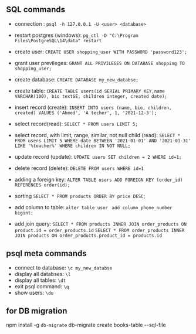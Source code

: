 ## SQL commands
- connection :
    `psql -h 127.0.0.1 -U <user> <database>`
- restart postgres   (windows):
    `pg_ctl -D "C:\Program Files\PostgreSQL\14\data" restart`
- create user:
    `CREATE USER shopping_user WITH PASSWORD 'password123';`
- grant user previleges:
    `GRANT ALL PRIVILEGES ON DATABASE shopping TO shopping_user;`

- create database:
    `CREATE DATABASE my_new_databse;`
- create table:
    `CREATE TABLE users(id SERIAL PRIMARY KEY,name VARCHAR(100), bio textSE, children integer, created date);`

- insert record (create):
    `INSERT INTO users (name, bio, children, created) VALUES ('Ahmed', 'A techer', 1, '2021-12-3');`
- select record(read):
    `SELECT * FROM users LIMIT 5;`
- select record, with limit, range, similar, not null child (read):
    `SELECT * FROM users LIMIT 5 WHERE date BETWEEN '2021-01-01' AND '2021-01-31' LIKE '%teacher%' WHERE children IN NOT NULL;`
- update record (update):
    `UPDATE users SET children = 2 WHERE id=1;`   
- delete record (delete):
    `DELETE FROM users WHERE id=1`   
- adding a foreign key:
    `ALTER TABLE users ADD FOREIGN KEY (order_id) REFERENCES order(id);`    

- sorting
    `SELECT * FROM products ORDER BY price DESC`;
- add column to table:
    `alter table user `
    `add column phone_number bigint;`

- add join query:
    `SELECT * FROM products INNER JOIN order_products ON product.id = order_products.id`
    `SELECT * FROM order_products INNER JOIN products ON order_products.product_id = products.id`
    

## psql meta commands     
- connect to database:
    `\c my_new_databse`
- display all databses:
    `\l`
- display all tables:
    `\dt`
- exit psql command:
    `\q`
- show users:
    `\du`

## for DB migration
npm install -g `db-migrate`
db-migrate create books-table --sql-file
